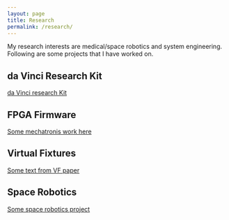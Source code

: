 ```yaml
---
layout: page
title: Research
permalink: /research/
---
```


My research interests are medical/space robotics and system engineering. Following are some projects
that I have worked on. 

## da Vinci Research Kit 
[da Vinci research Kit](daVinciResearchKit)

## FPGA Firmware
[Some mechatronis work here](Firmware)

## Virtual Fixtures 
[Some text from VF paper](VirtualFixture)

## Space Robotics 
[Some space robotics project](SpaceRobotics)

